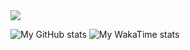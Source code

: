 <img src="assets/github-profile-header.svg">

![My GitHub stats](http://cepbep.ddns.net:3500/langs)
![My WakaTime stats](http://cepbep.ddns.net:3500/wakatime)
